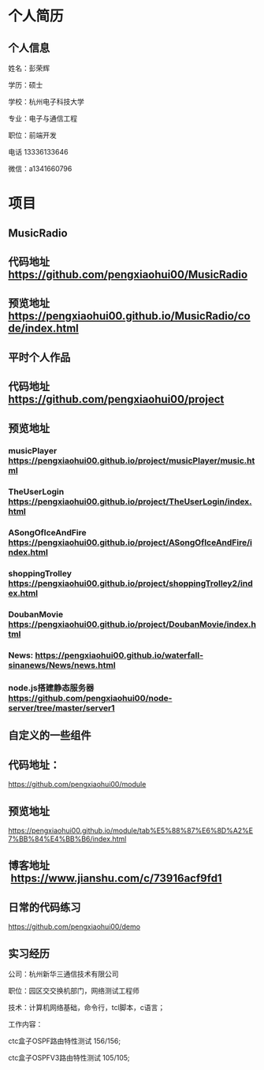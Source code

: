 
# 个人简历
## 个人信息

姓名：彭荣辉

学历：硕士

学校：杭州电子科技大学

专业：电子与通信工程

职位：前端开发

电话 13336133646

微信：a1341660796
# 项目
## MusicRadio
## 代码地址 https://github.com/pengxiaohui00/MusicRadio
## 预览地址 https://pengxiaohui00.github.io/MusicRadio/code/index.html

## 平时个人作品
## 代码地址 https://github.com/pengxiaohui00/project

## 预览地址
###  musicPlayer https://pengxiaohui00.github.io/project/musicPlayer/music.html

### TheUserLogin https://pengxiaohui00.github.io/project/TheUserLogin/index.html

### ASongOfIceAndFire https://pengxiaohui00.github.io/project/ASongOfIceAndFire/index.html

### shoppingTrolley https://pengxiaohui00.github.io/project/shoppingTrolley2/index.html

### DoubanMovie https://pengxiaohui00.github.io/project/DoubanMovie/index.html

### News: https://pengxiaohui00.github.io/waterfall-sinanews/News/news.html

### node.js搭建静态服务器 https://github.com/pengxiaohui00/node-server/tree/master/server1
## 自定义的一些组件
## 代码地址：
https://github.com/pengxiaohui00/module
## 预览地址
https://pengxiaohui00.github.io/module/tab%E5%88%87%E6%8D%A2%E7%BB%84%E4%BB%B6/index.html
## 博客地址  https://www.jianshu.com/c/73916acf9fd1
## 日常的代码练习
https://github.com/pengxiaohui00/demo
## 实习经历 
公司：杭州新华三通信技术有限公司

职位：园区交交换机部门，网络测试工程师

技术：计算机网络基础，命令行，tcl脚本，c语言；

工作内容：

ctc盒子OSPF路由特性测试 156/156;

ctc盒子OSPFV3路由特性测试 105/105;

